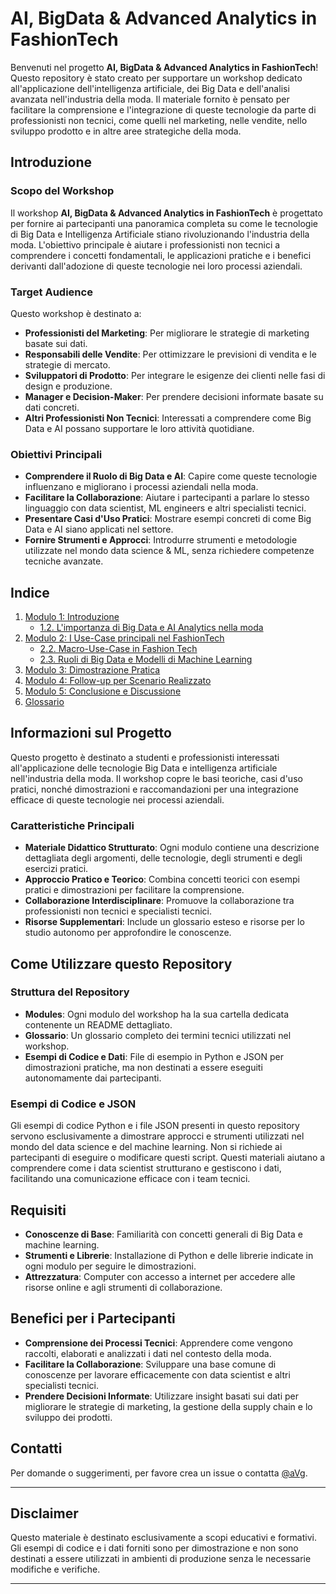 # AI, BigData & Advanced Analytics in FashionTech

Benvenuti nel progetto **AI, BigData & Advanced Analytics in FashionTech**! Questo repository è stato creato per supportare un workshop dedicato all'applicazione dell'intelligenza artificiale, dei Big Data e dell'analisi avanzata nell'industria della moda. Il materiale fornito è pensato per facilitare la comprensione e l'integrazione di queste tecnologie da parte di professionisti non tecnici, come quelli nel marketing, nelle vendite, nello sviluppo prodotto e in altre aree strategiche della moda.

## Introduzione

### Scopo del Workshop

Il workshop **AI, BigData & Advanced Analytics in FashionTech** è progettato per fornire ai partecipanti una panoramica completa su come le tecnologie di Big Data e Intelligenza Artificiale stiano rivoluzionando l'industria della moda. L'obiettivo principale è aiutare i professionisti non tecnici a comprendere i concetti fondamentali, le applicazioni pratiche e i benefici derivanti dall'adozione di queste tecnologie nei loro processi aziendali.

### Target Audience

Questo workshop è destinato a:
- **Professionisti del Marketing**: Per migliorare le strategie di marketing basate sui dati.
- **Responsabili delle Vendite**: Per ottimizzare le previsioni di vendita e le strategie di mercato.
- **Sviluppatori di Prodotto**: Per integrare le esigenze dei clienti nelle fasi di design e produzione.
- **Manager e Decision-Maker**: Per prendere decisioni informate basate su dati concreti.
- **Altri Professionisti Non Tecnici**: Interessati a comprendere come Big Data e AI possano supportare le loro attività quotidiane.

### Obiettivi Principali

- **Comprendere il Ruolo di Big Data e AI**: Capire come queste tecnologie influenzano e migliorano i processi aziendali nella moda.
- **Facilitare la Collaborazione**: Aiutare i partecipanti a parlare lo stesso linguaggio con data scientist, ML engineers e altri specialisti tecnici.
- **Presentare Casi d'Uso Pratici**: Mostrare esempi concreti di come Big Data e AI siano applicati nel settore.
- **Fornire Strumenti e Approcci**: Introdurre strumenti e metodologie utilizzate nel mondo data science & ML, senza richiedere competenze tecniche avanzate.

## Indice

1. [Modulo 1: Introduzione](./modules/modulo-1-introduzione/README.md)
   - [1.2. L'importanza di Big Data e AI Analytics nella moda](./modules/modulo-1-introduzione/README.md#12-limportanza-di-big-data-e-ai-analytics-nella-moda)
2. [Modulo 2: I Use-Case principali nel FashionTech](./modules/modulo-2-use-case-principali/README.md)
   - [2.2. Macro-Use-Case in Fashion Tech](./modules/modulo-2-use-case-principali/README.md#22-macro-use-case-in-fashion-tech)
   - [2.3. Ruoli di Big Data e Modelli di Machine Learning](./modules/modulo-2-use-case-principali/README.md#23-ruoli-di-big-data-e-modelli-di-machine-learning)
3. [Modulo 3: Dimostrazione Pratica](./modules/modulo-3-demosntrazione-pratica/README.md)
4. [Modulo 4: Follow-up per Scenario Realizzato](./modules/modulo-4-follow-up/README.md)
5. [Modulo 5: Conclusione e Discussione](./modules/modulo-5-conclusione-discussione/README.md)
6. [Glossario](./modules/glossario/README.md)

## Informazioni sul Progetto

Questo progetto è destinato a studenti e professionisti interessati all'applicazione delle tecnologie Big Data e intelligenza artificiale nell'industria della moda. Il workshop copre le basi teoriche, casi d'uso pratici, nonché dimostrazioni e raccomandazioni per una integrazione efficace di queste tecnologie nei processi aziendali.

### Caratteristiche Principali

- **Materiale Didattico Strutturato**: Ogni modulo contiene una descrizione dettagliata degli argomenti, delle tecnologie, degli strumenti e degli esercizi pratici.
- **Approccio Pratico e Teorico**: Combina concetti teorici con esempi pratici e dimostrazioni per facilitare la comprensione.
- **Collaborazione Interdisciplinare**: Promuove la collaborazione tra professionisti non tecnici e specialisti tecnici.
- **Risorse Supplementari**: Include un glossario esteso e risorse per lo studio autonomo per approfondire le conoscenze.

## Come Utilizzare questo Repository

### Struttura del Repository

- **Modules**: Ogni modulo del workshop ha la sua cartella dedicata contenente un README dettagliato.
- **Glossario**: Un glossario completo dei termini tecnici utilizzati nel workshop.
- **Esempi di Codice e Dati**: File di esempio in Python e JSON per dimostrazioni pratiche, ma non destinati a essere eseguiti autonomamente dai partecipanti.

### Esempi di Codice e JSON

Gli esempi di codice Python e i file JSON presenti in questo repository servono esclusivamente a dimostrare approcci e strumenti utilizzati nel mondo del data science e del machine learning. Non si richiede ai partecipanti di eseguire o modificare questi script. Questi materiali aiutano a comprendere come i data scientist strutturano e gestiscono i dati, facilitando una comunicazione efficace con i team tecnici.

## Requisiti

- **Conoscenze di Base**: Familiarità con concetti generali di Big Data e machine learning.
- **Strumenti e Librerie**: Installazione di Python e delle librerie indicate in ogni modulo per seguire le dimostrazioni.
- **Attrezzatura**: Computer con accesso a internet per accedere alle risorse online e agli strumenti di collaborazione.

## Benefici per i Partecipanti

- **Comprensione dei Processi Tecnici**: Apprendere come vengono raccolti, elaborati e analizzati i dati nel contesto della moda.
- **Facilitare la Collaborazione**: Sviluppare una base comune di conoscenze per lavorare efficacemente con data scientist e altri specialisti tecnici.
- **Prendere Decisioni Informate**: Utilizzare insight basati sui dati per migliorare le strategie di marketing, la gestione della supply chain e lo sviluppo dei prodotti.

## Contatti

Per domande o suggerimenti, per favore crea un issue o contatta [@aVg](https://www.linkedin.com/in/andreygolub/).

---

## Disclaimer

Questo materiale è destinato esclusivamente a scopi educativi e formativi. Gli esempi di codice e i dati forniti sono per dimostrazione e non sono destinati a essere utilizzati in ambienti di produzione senza le necessarie modifiche e verifiche.

---
